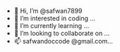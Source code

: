 - 👋 Hi, I’m @safwan7899
- 👀 I’m interested in coding ...
- 🌱 I’m currently learning ...
- 💞️ I’m looking to collaborate on ...
- 📫 safwandoccode @gmail.com...

<!---
safwan7899/safwan7899 is a ✨ special ✨ repository because its `README.md` (this file) appears on your GitHub profile.
You can click the Preview link to take a look at your changes.
--->

